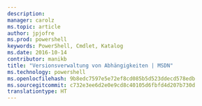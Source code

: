 ```yaml
---
description: 
manager: carolz
ms.topic: article
author: jpjofre
ms.prod: powershell
keywords: PowerShell, Cmdlet, Katalog
ms.date: 2016-10-14
contributor: manikb
title: "Versionsverwaltung von Abhängigkeiten | MSDN"
ms.technology: powershell
ms.openlocfilehash: 9b8edc7597e5e72ef8cd085b5d523ddecd578edb
ms.sourcegitcommit: c732e3ee6d2e0e9cd8c40105d6fbfd4d207b730d
translationtype: HT
---
```

